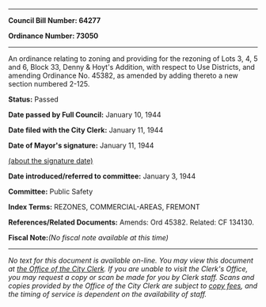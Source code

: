 

********

**Council Bill Number: 64277**
   
**Ordinance Number: 73050**
********

 An ordinance relating to zoning and providing for the rezoning of Lots 3, 4, 5 and 6, Block 33, Denny & Hoyt's Addition, with respect to Use Districts, and amending Ordinance No. 45382, as amended by adding thereto a new section numbered 2-125.

**Status:** Passed
   
**Date passed by Full Council:** January 10, 1944
   
**Date filed with the City Clerk:** January 11, 1944
   
**Date of Mayor's signature:** January 11, 1944
   
[(about the signature date)](/~public/approvaldate.htm)
   
   
   
**Date introduced/referred to committee:** January 3, 1944
   
**Committee:** Public Safety
   
   
**Index Terms:** REZONES, COMMERCIAL-AREAS, FREMONT

**References/Related Documents:** Amends: Ord 45382. Related: CF 134130.

**Fiscal Note:**_(No fiscal note available at this time)_
********

_No text for this document is available on-line. You may view this document at [the Office of the City Clerk](http://www.seattle.gov/leg/clerk/contactUs.htm). If you are unable to visit the Clerk's Office, you may request a copy or scan be made for you by Clerk staff. Scans and copies provided by the Office of the City Clerk are subject to [copy fees](http://clerk.seattle.gov/~public/clerkfees.htm), and the timing of service is dependent on the availability of staff._

